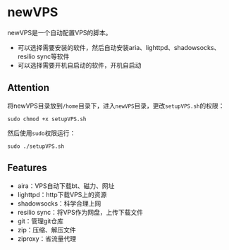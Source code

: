 # newVPS

newVPS是一个自动配置VPS的脚本。

* 可以选择需要安装的软件，然后自动安装aria、lighttpd、shadowsocks、resilio sync等软件
* 可以选择需要开机自启动的软件，开机自启动

## Attention

将newVPS目录放到`/home`目录下，进入`newVPS`目录，更改`setupVPS.sh`的权限：

```
sudo chmod +x setupVPS.sh
```

然后使用`sudo`权限运行：

```
sudo ./setupVPS.sh
```

## Features

* aira：VPS自动下载bt、磁力、网址
* lighttpd：http下载VPS上的资源
* shadowsocks：科学合理上网
* resilio sync：将VPS作为网盘，上传下载文件
* git：管理git仓库
* zip：压缩、解压文件
* ziproxy：省流量代理


